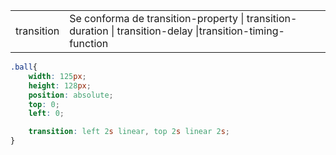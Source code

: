 
<table>
<tr>
<td>transition</td>
<td>Se conforma de transition-property | transition-duration | transition-delay |transition-timing-function</td>
</tr>
</table>

```css
.ball{
    width: 125px;
    height: 128px;
    position: absolute;
    top: 0;
    left: 0;

    transition: left 2s linear, top 2s linear 2s;
}
```